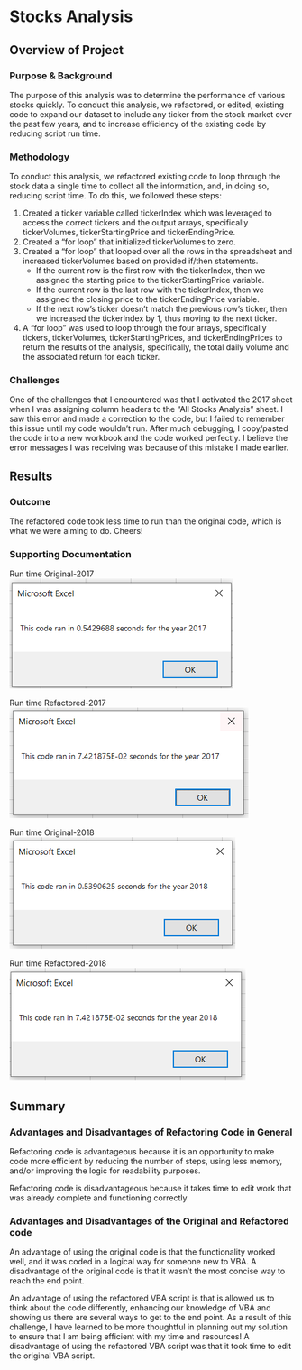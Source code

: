 # Stocks Analysis

## Overview of Project

### Purpose & Background 

The purpose of this analysis was to determine the performance of various stocks quickly.  To conduct this analysis, we refactored, or edited, existing code to expand our dataset to include any ticker from the stock market over the past few years, and to increase efficiency of the existing code by reducing script run time.  

### Methodology

To conduct this analysis, we refactored existing code to loop through the stock data a single time to collect all the information, and, in doing so, reducing script time.  To do this, we followed these steps: 
1.	Created a ticker variable called tickerIndex which was leveraged to access the correct tickers and the output arrays, specifically tickerVolumes, tickerStartingPrice and tickerEndingPrice. 
2.	Created a “for loop” that initialized tickerVolumes to zero.
3.	Created a “for loop” that looped over all the rows in the spreadsheet and increased tickerVolumes based on provided if/then statements.  
	- If the current row is the first row with the tickerIndex, then we assigned the starting price to the tickerStartingPrice variable.
	- If the current row is the last row with the tickerIndex, then we assigned the closing price to the tickerEndingPrice variable. 
	- If the next row’s ticker doesn’t match the previous row’s ticker, then we increased the tickerIndex by 1, thus moving to the next ticker.  
4.	A “for loop” was used to loop through the four arrays, specifically tickers, tickerVolumes, tickerStartingPrices, and tickerEndingPrices to return the results of the analysis, specifically, the total daily volume and the associated return for each ticker.    

### Challenges

One of the challenges that I encountered was that I activated the 2017 sheet when I was assigning column headers to the “All Stocks Analysis” sheet.  I saw this error and made a correction to the code, but I failed to remember this issue until my code wouldn’t run.  After much debugging, I copy/pasted the code into a new workbook and the code worked perfectly.  I believe the error messages I was receiving was because of this mistake I made earlier.  

## Results

### Outcome
The refactored code took less time to run than the original code, which is what we were aiming to do.  Cheers! 

### Supporting Documentation

Run time Original-2017
![Run time Original-2017](https://raw.githubusercontent.com/AMHembrough/stock-analysis/main/VBA_Challenge_2017%20original.png) 

Run time Refactored-2017
![Run time Refactored-2017](https://raw.githubusercontent.com/AMHembrough/stock-analysis/main/VBA_Challenge_2017.PNG) 

Run time Original-2018
![Run time Original-2018](https://raw.githubusercontent.com/AMHembrough/stock-analysis/main/VBA_Challenge_2018%20original.png) 

Run time Refactored-2018
![Run time Refactored-2018](https://raw.githubusercontent.com/AMHembrough/stock-analysis/main/VBA_Challenge_2018.PNG) 

## Summary

### Advantages and Disadvantages of Refactoring Code in General

Refactoring code is advantageous because it is an opportunity to make code more efficient by reducing the number of steps, using less memory, and/or improving the logic for readability purposes.  

Refactoring code is disadvantageous because it takes time to edit work that was already complete and functioning correctly

### Advantages and Disadvantages of the Original and Refactored code 

An advantage of using the original code is that the functionality worked well, and it was coded in a logical way for someone new to VBA.  A disadvantage of the original code is that it wasn’t the most concise way to reach the end point.  

An advantage of using the refactored VBA script is that is allowed us to think about the code differently, enhancing our knowledge of VBA and showing us there are several ways to get to the end point.  As a result of this challenge, I have learned to be more thoughtful in planning out my solution to ensure that I am being efficient with my time and resources! A disadvantage of using the refactored VBA script was that it took time to edit the original VBA script.  
